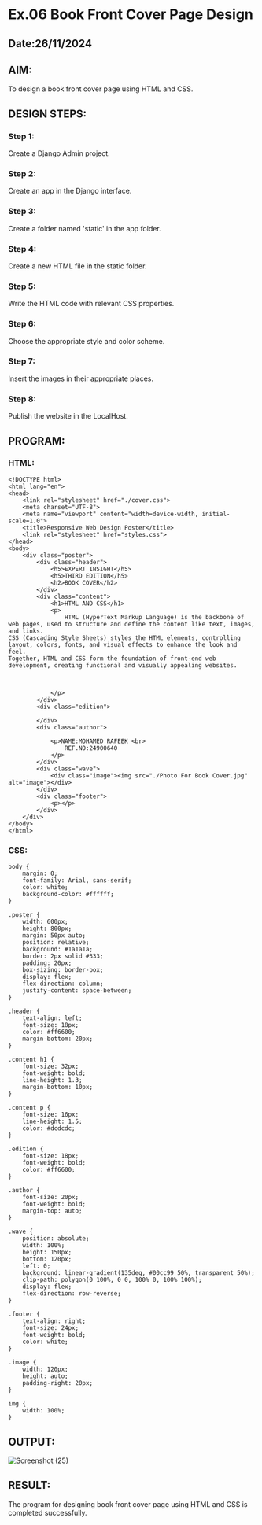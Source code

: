 # Ex.06 Book Front Cover Page Design
## Date:26/11/2024

## AIM:
To design a book front cover page using HTML and CSS.

## DESIGN STEPS:

### Step 1:
Create a Django Admin project.

### Step 2:
Create an app in the Django interface.

### Step 3:
Create a folder named 'static' in the app folder.

### Step 4:
Create a new HTML file in the static folder.

### Step 5:
Write the HTML code with relevant CSS properties.

### Step 6:
Choose the appropriate style and color scheme.

### Step 7:
Insert the images in their appropriate places.

### Step 8:
Publish the website in the LocalHost.

## PROGRAM:
### HTML:
```
<!DOCTYPE html>
<html lang="en">
<head>
    <link rel="stylesheet" href="./cover.css">
    <meta charset="UTF-8">
    <meta name="viewport" content="width=device-width, initial-scale=1.0">
    <title>Responsive Web Design Poster</title>
    <link rel="stylesheet" href="styles.css">
</head>
<body>
    <div class="poster">
        <div class="header">
            <h5>EXPERT INSIGHT</h5>
            <h5>THIRD EDITION</h5>
            <h2>BOOK COVER</h2>
        </div>
        <div class="content">
            <h1>HTML AND CSS</h1>
            <p>
                HTML (HyperText Markup Language) is the backbone of web pages, used to structure and define the content like text, images, and links.
CSS (Cascading Style Sheets) styles the HTML elements, controlling layout, colors, fonts, and visual effects to enhance the look and feel.
Together, HTML and CSS form the foundation of front-end web development, creating functional and visually appealing websites.


                
            </p>
        </div>
        <div class="edition">
            
        </div>
        <div class="author">
         
            <p>NAME:MOHAMED RAFEEK <br>
                REF.NO:24900640
            </p>
        </div>
        <div class="wave">
            <div class="image"><img src="./Photo For Book Cover.jpg" alt="image"></div>
        </div>
        <div class="footer">
            <p></p>
        </div>
    </div>
</body>
</html>

```
### CSS:
```
body {
    margin: 0;
    font-family: Arial, sans-serif;
    color: white;
    background-color: #ffffff;
}

.poster {
    width: 600px;
    height: 800px;
    margin: 50px auto;
    position: relative;
    background: #1a1a1a;
    border: 2px solid #333;
    padding: 20px;
    box-sizing: border-box;
    display: flex;
    flex-direction: column;
    justify-content: space-between;
}

.header {
    text-align: left;
    font-size: 18px;
    color: #ff6600;
    margin-bottom: 20px;
}

.content h1 {
    font-size: 32px;
    font-weight: bold;
    line-height: 1.3;
    margin-bottom: 10px;
}

.content p {
    font-size: 16px;
    line-height: 1.5;
    color: #dcdcdc;
}

.edition {
    font-size: 18px;
    font-weight: bold;
    color: #ff6600;
}

.author {
    font-size: 20px;
    font-weight: bold;
    margin-top: auto;
}

.wave {
    position: absolute;
    width: 100%;
    height: 150px;
    bottom: 120px;
    left: 0;
    background: linear-gradient(135deg, #00cc99 50%, transparent 50%);
    clip-path: polygon(0 100%, 0 0, 100% 0, 100% 100%);
    display: flex;
    flex-direction: row-reverse;
}

.footer {
    text-align: right;
    font-size: 24px;
    font-weight: bold;
    color: white;
}

.image {
    width: 120px;
    height: auto;
    padding-right: 20px;
}

img {
    width: 100%;
}
```

## OUTPUT:
![Screenshot (25)](https://github.com/user-attachments/assets/9ff74c76-d887-4418-b43d-56791cb2c152)



## RESULT:
The program for designing book front cover page using HTML and CSS is completed successfully.
